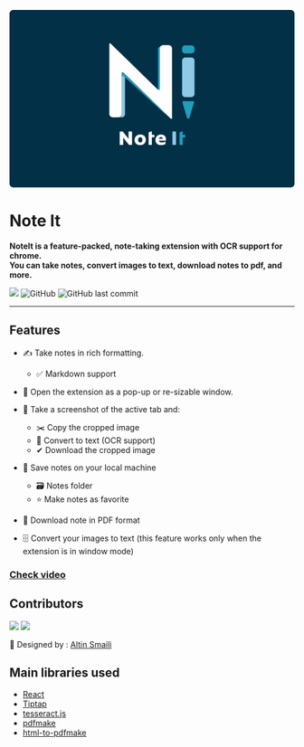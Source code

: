 ![LOGO](./src/styles/images/noteIt_cover.png 'Logo')
# Note It

**NoteIt is a feature-packed, note-taking extension with OCR support for chrome.  
You can take notes, convert images to text, download notes to pdf, and more.**

[![](https://img.shields.io/chrome-web-store/v/gkfjolpbhbinhoaehiejoglclongclld?color=%23023047&style=for-the-badge)](https://chrome.google.com/webstore/detail/noteit/gkfjolpbhbinhoaehiejoglclongclld) ![GitHub](https://img.shields.io/github/license/MuhametSmaili/note-it?color=%23023047&style=for-the-badge) ![GitHub last commit](https://img.shields.io/github/last-commit/MuhametSmaili/note-it?color=%23023047&style=for-the-badge)

* * *

## Features

- ✍ Take notes in rich formatting.

    - ✅ Markdown support

- 👀 Open the extension as a pop-up or re-sizable window.
- 📸 Take a screenshot of the active tab and:

    - ✂️ Copy the cropped image
    - 📜 Convert to text (OCR support)
    - ✔ Download the cropped image

- 💾 Save notes on your local machine

    - 🗃 Notes folder
    - ⭐ Make notes as favorite

- 📁 Download note in PDF format
- 🗄 Convert your images to text (this feature works only when the extension is in window mode)

### [Check video](https://www.youtube.com/watch?v=jxBAMwxbk78 "https://www.youtube.com/watch?v=jxBAMwxbk78")

  

## Contributors

[![](https://github.com/MuhametSmaili.png?size=100&fit=cover&mask=circle)](https://github.com/MuhametSmaili) [![](https://github.com/bkrmadtya.png?size=100&fit=cover&mask=circle)](https://github.com/bkrmadtya)

🎨 Designed by : [Altin Smaili](https://www.figma.com/file/h66qGHcw4DzCZMotoqioTV/Note-It?node-id=2%3A121)

  

## Main libraries used

- [React](https://reactjs.org/)
- [Tiptap](https://tiptap.dev/)
- [tesseract.js](https://tesseract.projectnaptha.com/)
- [pdfmake](https://pdfmake.org/#/)
- [html-to-pdfmake](https://github.com/Aymkdn/html-to-pdfmake)
